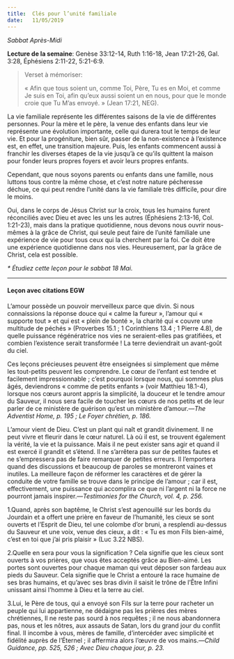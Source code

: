 ```yaml
---
title:  Clés pour l’unité familiale
date:   11/05/2019
---
```


_Sabbat Après-Midi_

**Lecture de la semaine**: Genèse 33:12-14, Ruth 1:16-18, Jean 17:21-26, Gal. 3:28, Éphésiens 2:11-22, 5:21-6:9.

><p>Verset à mémoriser:</p>
>« Afin que tous soient un, comme Toi, Père, Tu es en Moi, et comme Je suis en Toi, afin qu’eux aussi soient un en nous, pour que le monde croie que Tu M’as envoyé. » (Jean 17:21, NEG).

La vie familiale représente les différentes saisons de la vie de différentes personnes. Pour la mère et le père, la venue des enfants dans leur vie représente une évolution importante, celle qui durera tout le temps de leur vie. Et pour la progéniture, bien sûr, passer de la non-existence à l’existence est, en effet, une transition majeure. Puis, les enfants commencent aussi à franchir les diverses étapes de la vie jusqu’à ce qu’ils quittent la maison pour fonder leurs propres foyers et avoir leurs propres enfants.

Cependant, que nous soyons parents ou enfants dans une famille, nous luttons tous contre la même chose, et c’est notre nature pécheresse déchue, ce qui peut rendre l’unité dans la vie familiale très difficile, pour dire le moins.

Oui, dans le corps de Jésus Christ sur la croix, tous les humains furent réconciliés avec Dieu et avec les uns les autres (Éphésiens 2:13-16, Col. 1:21-23), mais dans la pratique quotidienne, nous devons nous ouvrir nous-mêmes à la grâce de Christ, qui seule peut faire de l’unité familiale une expérience de vie pour tous ceux qui la cherchent par la foi. Ce doit être une expérience quotidienne dans nos vies. Heureusement, par la grâce de Christ, cela est possible.

_* Étudiez cette leçon pour le sabbat 18 Mai._

---

#### Leçon avec citations EGW

L’amour possède un pouvoir merveilleux parce que divin. Si nous connaissions la réponse douce qui « calme la fureur », l’amour qui « supporte tout » et qui est « plein de bonté », la charité qui « couvre une multitude de péchés » (Proverbes 15.1 ; 1 Corinthiens 13.4 ; 1 Pierre 4.8), de quelle puissance régénératrice nos vies ne seraient-elles pas gratifiées, et combien l’existence serait transformée ! La terre deviendrait un avant-goût du ciel.

Ces leçons précieuses peuvent être enseignées si simplement que même les tout-petits peuvent les comprendre. Le cœur de l’enfant est tendre et facilement impressionnable ; c’est pourquoi lorsque nous, qui sommes plus âgés, deviendrons « comme de petits enfants » (voir Matthieu 18.1-4), lorsque nos cœurs auront appris la simplicité, la douceur et le tendre amour du Sauveur, il nous sera facile de toucher les cœurs de nos petits et de leur parler de ce ministère de guérison qu’est un ministère d’amour.—_The Adventist Home, p. 195 ; Le Foyer chrétien, p. 186._

L’amour vient de Dieu. C’est un plant qui naît et grandit divinement. Il ne peut vivre et fleurir dans le cœur naturel. Là où il est, se trouvent également la vérité, la vie et la puissance. Mais il ne peut exister sans agir et quand il est exercé il grandit et s’étend. Il ne s’arrêtera pas sur de petites fautes et ne s’empressera pas de faire remarquer de petites erreurs. Il l’emportera quand des discussions et beaucoup de paroles se montreront vaines et inutiles. La meilleure façon de réformer les caractères et de gérer la conduite de votre famille se trouve dans le principe de l’amour ; car il est, effectivement, une puissance qui accomplira ce que ni l’argent ni la force ne pourront jamais  inspirer.—_Testimonies for the Church, vol. 4, p. 256._

1.Quand, après son baptême, le Christ s’est agenouillé sur les bords du Jourdain et a offert une prière en faveur de l’humanité, les cieux se sont ouverts et l’Esprit de Dieu, tel une colombe d’or bruni, a resplendi au-dessus du Sauveur et une voix, venue des cieux, a dit : « Tu es mon Fils bien-aimé, c’est en toi que j’ai pris plaisir » (Luc 3.22 NBS).

2.Quelle en sera pour vous la signification ?  Cela signifie  que les cieux sont ouverts à vos prières, que vous êtes acceptés grâce au Bien-aimé. Les portes sont ouvertes pour chaque maman qui veut déposer son fardeau aux pieds du Sauveur. Cela signifie que le Christ a entouré la race humaine de ses bras humains, et qu’avec ses bras divin il saisit le trône de l’Être Infini unissant ainsi l’homme à Dieu et la terre au ciel. 

3.Lui, le Père de tous, qui a envoyé son Fils sur la terre pour racheter un peuple qui lui appartienne, ne dédaigne pas les prières des mères chrétiennes,  Il ne reste pas sourd à nos requêtes ; il ne nous abandonnera pas, nous et les nôtres, aux assauts de Satan, lors du grand jour du conflit final. Il incombe à vous, mères de famille, d’intercéder avec simplicité et fidélité auprès de l’Éternel ; il affermira alors l’œuvre de vos mains.—_Child Guidance, pp. 525, 526 ; Avec Dieu chaque jour, p. 23._
